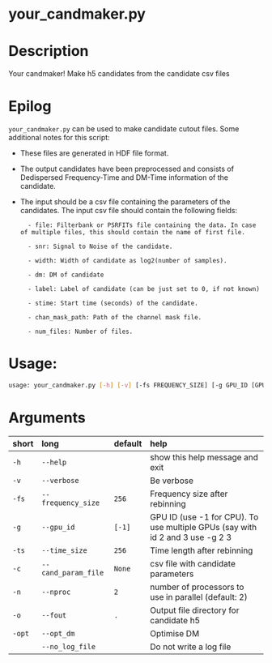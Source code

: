
your_candmaker.py
=================

# Description


Your candmaker! Make h5 candidates from the candidate csv files
# Epilog



`your_candmaker.py` can be used to make candidate cutout files. Some additional notes for this script: 

- These files are generated in HDF file format. 

- The output candidates have been preprocessed and consists of Dedispersed Frequency-Time and DM-Time information of the candidate. 

- The input should be a csv file containing the parameters of the candidates. The input csv file should contain the following fields: 

        - file: Filterbank or PSRFITs file containing the data. In case of multiple files, this should contain the name of first file. 

        - snr: Signal to Noise of the candidate.

        - width: Width of candidate as log2(number of samples). 

        - dm: DM of candidate

        - label: Label of candidate (can be just set to 0, if not known)

        - stime: Start time (seconds) of the candidate.

        - chan_mask_path: Path of the channel mask file. 

        - num_files: Number of files. 


# Usage:


```bash
usage: your_candmaker.py [-h] [-v] [-fs FREQUENCY_SIZE] [-g GPU_ID [GPU_ID ...]] [-ts TIME_SIZE] -c CAND_PARAM_FILE [-n NPROC] [-o FOUT] [-opt] [--no_log_file]

```
# Arguments

|short|long|default|help|
| :--- | :--- | :--- | :--- |
|`-h`|`--help`||show this help message and exit|
|`-v`|`--verbose`||Be verbose|
|`-fs`|`--frequency_size`|`256`|Frequency size after rebinning|
|`-g`|`--gpu_id`|`[-1]`|GPU ID (use -1 for CPU). To use multiple GPUs (say with id 2 and 3 use -g 2 3|
|`-ts`|`--time_size`|`256`|Time length after rebinning|
|`-c`|`--cand_param_file`|`None`|csv file with candidate parameters|
|`-n`|`--nproc`|`2`|number of processors to use in parallel (default: 2)|
|`-o`|`--fout`|`.`|Output file directory for candidate h5|
|`-opt`|`--opt_dm`||Optimise DM|
||`--no_log_file`||Do not write a log file|
